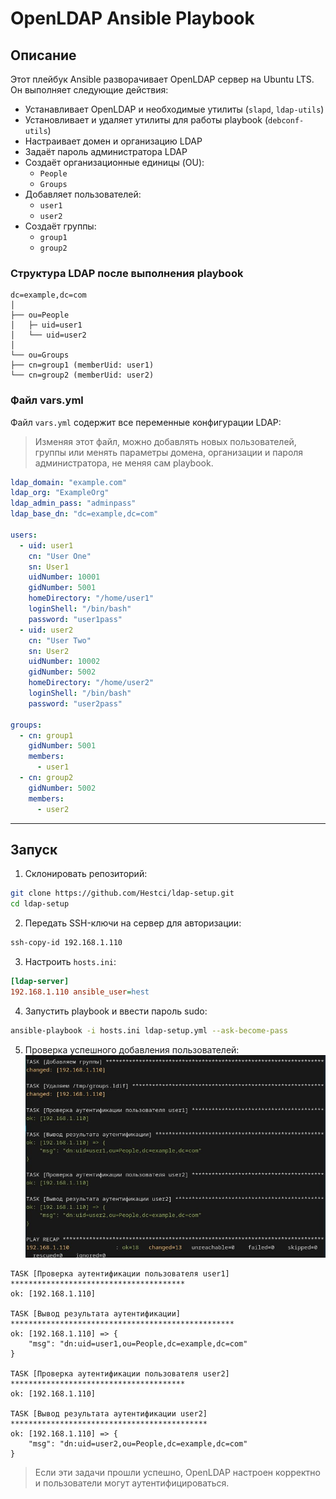 # OpenLDAP Ansible Playbook

## Описание
Этот плейбук Ansible разворачивает OpenLDAP сервер на Ubuntu LTS.  
Он выполняет следующие действия:

- Устанавливает OpenLDAP и необходимые утилиты (`slapd`, `ldap-utils`)
- Установливает и удаляет утилиты для работы playbook (`debconf-utils`)
- Настраивает домен и организацию LDAP
- Задаёт пароль администратора LDAP
- Создаёт организационные единицы (OU):
  - `People`
  - `Groups`
- Добавляет пользователей:
  - `user1`
  - `user2`
- Создаёт группы:
  - `group1`
  - `group2`

### Структура LDAP после выполнения playbook

```
dc=example,dc=com
│
├── ou=People
│   ├─ uid=user1
│   └── uid=user2
│
└── ou=Groups
├── cn=group1 (memberUid: user1)
└── cn=group2 (memberUid: user2)
```

### Файл vars.yml

Файл `vars.yml` содержит все переменные конфигурации LDAP:
> Изменяя этот файл, можно добавлять новых пользователей, группы или менять параметры домена, организации и пароля администратора, не меняя сам playbook.

```yaml
ldap_domain: "example.com"
ldap_org: "ExampleOrg"
ldap_admin_pass: "adminpass"
ldap_base_dn: "dc=example,dc=com"

users:
  - uid: user1
    cn: "User One"
    sn: User1
    uidNumber: 10001
    gidNumber: 5001
    homeDirectory: "/home/user1"
    loginShell: "/bin/bash"
    password: "user1pass"
  - uid: user2
    cn: "User Two"
    sn: User2
    uidNumber: 10002
    gidNumber: 5002
    homeDirectory: "/home/user2"
    loginShell: "/bin/bash"
    password: "user2pass"

groups:
  - cn: group1
    gidNumber: 5001
    members:
      - user1
  - cn: group2
    gidNumber: 5002
    members:
      - user2
```

---

## Запуск

1. Склонировать репозиторий:

```bash
git clone https://github.com/Hestci/ldap-setup.git
cd ldap-setup
```

2. Передать SSH-ключи на сервер для авторизации:

```bash
ssh-copy-id 192.168.1.110
```

3. Настроить `hosts.ini`:

```ini
[ldap-server]
192.168.1.110 ansible_user=hest
```

4. Запустить playbook и ввести пароль sudo:

```bash
ansible-playbook -i hosts.ini ldap-setup.yml --ask-become-pass
```

5. Проверка успешного добавления пользователей:
![вывод](final.jpg)
```text
TASK [Проверка аутентификации пользователя user1] ***************************************
ok: [192.168.1.110]

TASK [Вывод результата аутентификации] **************************************************
ok: [192.168.1.110] => {
    "msg": "dn:uid=user1,ou=People,dc=example,dc=com"
}

TASK [Проверка аутентификации пользователя user2] ***************************************
ok: [192.168.1.110]

TASK [Вывод результата аутентификации user2] ********************************************
ok: [192.168.1.110] => {
    "msg": "dn:uid=user2,ou=People,dc=example,dc=com"
}
```

> Если эти задачи прошли успешно, OpenLDAP настроен корректно и пользователи могут аутентифицироваться.

